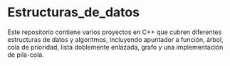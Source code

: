 # Estructuras_de_datos
 
Este repositorio contiene varios proyectos en C++ que cubren diferentes estructuras de datos y algoritmos, incluyendo apuntador a función, árbol, cola de prioridad, lista doblemente enlazada, grafo y una implementación de pila-cola.
